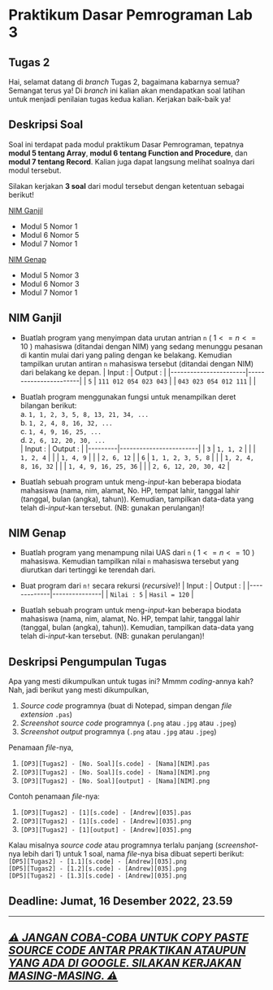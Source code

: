 # Praktikum Dasar Pemrograman Lab 3

## Tugas 2

Hai, selamat datang di _branch_ Tugas 2, bagaimana kabarnya semua? Semangat terus ya! Di _branch_ ini kalian akan mendapatkan soal latihan untuk menjadi penilaian tugas kedua kalian. Kerjakan baik-baik ya!

## Deskripsi Soal

Soal ini terdapat pada modul praktikum Dasar Pemrograman, tepatnya **modul 5 tentang Array**, **modul 6 tentang Function and Procedure**, dan **modul 7 tentang Record**. Kalian juga dapat langsung melihat soalnya dari modul tersebut.

Silakan kerjakan **3 soal** dari modul tersebut dengan ketentuan sebagai berikut!

[NIM Ganjil](#nim-ganjil 'Tugas 2 bagi NIM Ganjil')
- Modul 5 Nomor 1
- Modul 6 Nomor 5
- Modul 7 Nomor 1

[NIM Genap](#nim-genap 'Tugas 2 bagi NIM Genap')
- Modul 5 Nomor 3
- Modul 6 Nomor 3
- Modul 7 Nomor 1

## NIM Ganjil

- Buatlah program yang menyimpan data urutan antrian `n` ( $1 <= n <= 10$ ) mahasiswa (ditandai dengan NIM) yang sedang menunggu pesanan di kantin mulai dari yang paling dengan ke belakang. Kemudian tampilkan urutan antiran `n` mahasiswa tersebut (ditandai dengan NIM) dari belakang ke depan.
  | Input :               | Output :              |
  |-----------------------|-----------------------|
  | `5`                   | `111 012 054 023 043` |
  | `043 023 054 012 111` |                       |

- Buatlah program menggunakan fungsi untuk menampilkan deret bilangan berikut:  
  a. `1, 1, 2, 3, 5, 8, 13, 21, 34, ...`  
  b. `1, 2, 4, 8, 16, 32, ...`  
  c. `1, 4, 9, 16, 25, ...`  
  d. `2, 6, 12, 20, 30, ...`  
  | Input : | Output :               |
  |---------|------------------------|
  | `3`     | `1, 1, 2`              |
  |         | `1, 2, 4`              |
  |         | `1, 4, 9`              |
  |         | `2, 6, 12`             |
  | `6`     | `1, 1, 2, 3, 5, 8`     |
  |         | `1, 2, 4, 8, 16, 32`   |
  |         | `1, 4, 9, 16, 25, 36`  |
  |         | `2, 6, 12, 20, 30, 42` |

- Buatlah sebuah program untuk meng-_input_-kan beberapa biodata mahasiswa (nama, nim, alamat, No. HP, tempat lahir, tanggal lahir (tanggal, bulan (angka), tahun)). Kemudian, tampilkan data-data yang telah di-_input_-kan tersebut. (NB: gunakan perulangan)!

## NIM Genap

- Buatlah program yang menampung nilai UAS dari `n` ( $1 <= n <= 10$ ) mahasiswa. Kemudian tampilkan nilai `n` mahasiswa tersebut yang diurutkan dari tertinggi ke terendah dari.

- Buat program dari `n!` secara rekursi (_recursive_)!
  | Input :     | Output :      |
  |-------------|---------------|
  | `Nilai : 5` | `Hasil = 120` |

- Buatlah sebuah program untuk meng-_input_-kan beberapa biodata mahasiswa (nama, nim, alamat, No. HP, tempat lahir, tanggal lahir (tanggal, bulan (angka), tahun)). Kemudian, tampilkan data-data yang telah di-_input_-kan tersebut. (NB: gunakan perulangan)!

## Deskripsi Pengumpulan Tugas

Apa yang mesti dikumpulkan untuk tugas ini? Mmmm _coding_-annya kah? Nah, jadi berikut yang mesti dikumpulkan,
1. _Source code_ programnya (buat di Notepad, simpan dengan _file extension_ `.pas`)
2. _Screenshot source code_ programnya (`.png` atau `.jpg` atau `.jpeg`)
3. _Screenshot output_ programnya (`.png` atau `.jpg` atau `.jpeg`)

Penamaan _file_-nya,
1. `[DP3][Tugas2] - [No. Soal][s.code] - [Nama][NIM].pas`
2. `[DP3][Tugas2] - [No. Soal][s.code] - [Nama][NIM].png`
3. `[DP3][Tugas2] - [No. Soal][output] - [Nama][NIM].png`

Contoh penamaan _file_-nya:
1. `[DP3][Tugas2] - [1][s.code] - [Andrew][035].pas`
2. `[DP3][Tugas2] - [1][s.code] - [Andrew][035].png`
3. `[DP3][Tugas2] - [1][output] - [Andrew][035].png`

Kalau misalnya _source code_ atau programnya terlalu panjang (_screenshot_-nya lebih dari 1) untuk 1 soal, nama _file_-nya bisa dibuat seperti berikut:  
`[DP5][Tugas2] - [1.1][s.code] - [Andrew][035].png`  
`[DP5][Tugas2] - [1.2][s.code] - [Andrew][035].png`  
`[DP5][Tugas2] - [1.3][s.code] - [Andrew][035].png`  

## Deadline: Jumat, 16 Desember 2022, 23.59

---

<h2><ins><b><i>⚠️ JANGAN COBA-COBA UNTUK COPY PASTE SOURCE CODE ANTAR PRAKTIKAN ATAUPUN YANG ADA DI GOOGLE. SILAKAN KERJAKAN MASING-MASING. ⚠️</i></b></ins></h2>
